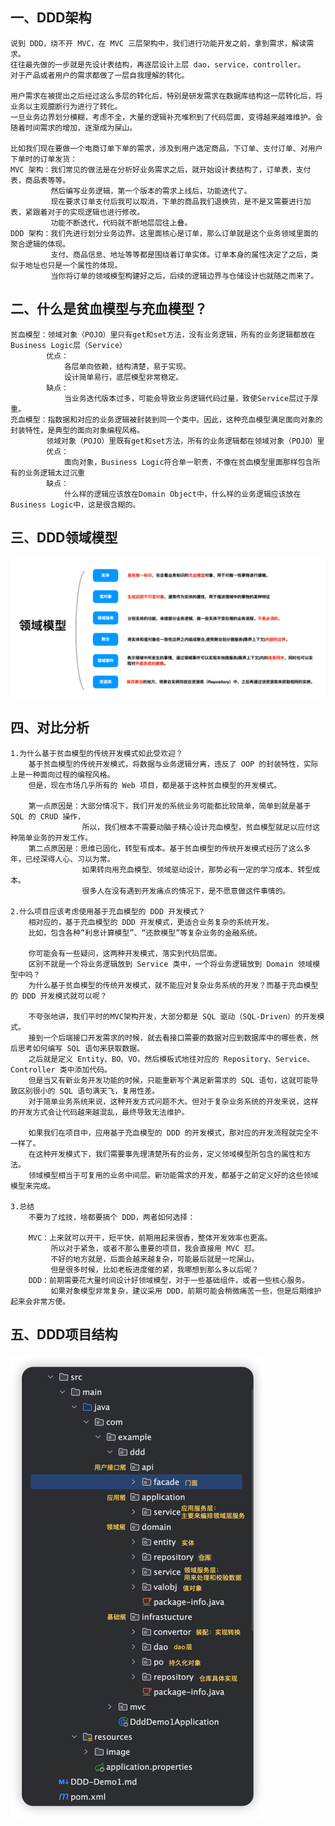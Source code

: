 ## 一、DDD架构

    说到 DDD，绕不开 MVC，在 MVC 三层架构中，我们进行功能开发之前，拿到需求，解读需求。  
    往往最先做的一步就是先设计表结构，再逐层设计上层 dao，service，controller。  
    对于产品或者用户的需求都做了一层自我理解的转化。
    
    用户需求在被提出之后经过这么多层的转化后，特别是研发需求在数据库结构这一层转化后，将业务以主观臆断行为进行了转化。  
    一旦业务边界划分模糊，考虑不全，大量的逻辑补充堆积到了代码层面，变得越来越难维护。会随着时间需求的增加，逐渐成为屎山。

    比如我们现在要做一个电商订单下单的需求，涉及到用户选定商品，下订单、支付订单、对用户下单时的订单发货：  
    MVC 架构：我们常见的做法是在分析好业务需求之后，就开始设计表结构了，订单表，支付表，商品表等等。  
             然后编写业务逻辑，第一个版本的需求上线后，功能迭代了。  
             现在要求订单支付后我可以取消，下单的商品我们退换货，是不是又需要进行加表，紧跟着对于的实现逻辑也进行修改。  
             功能不断迭代，代码就不断地层层往上叠。    
    DDD 架构：我们先进行划分业务边界。这里面核心是订单，那么订单就是这个业务领域里面的聚合逻辑的体现。
             支付、商品信息、地址等等都是围绕着订单实体。订单本身的属性决定了之后，类似于地址也只是一个属性的体现。
             当你将订单的领域模型构建好之后，后续的逻辑边界与仓储设计也就随之而来了。

## 二、什么是贫血模型与充血模型？

    贫血模型：领域对象（POJO）里只有get和set方法，没有业务逻辑，所有的业务逻辑都放在Business Logic层（Service）
            优点：
                各层单向依赖，结构清楚，易于实现。
                设计简单易行，底层模型非常稳定。
            缺点：
                当业务迭代版本过多，可能会导致业务逻辑代码过量，致使Service层过于厚重。
    充血模型：指数据和对应的业务逻辑被封装到同一个类中。因此，这种充血模型满足面向对象的封装特性，是典型的面向对象编程风格。
            领域对象（POJO）里既有get和set方法，所有的业务逻辑都在领域对象（POJO）里
            优点：
                面向对象，Business Logic符合单一职责，不像在贫血模型里面那样包含所有的业务逻辑太过沉重
            缺点：
                什么样的逻辑应该放在Domain Object中，什么样的业务逻辑应该放在Business Logic中，这是很含糊的。

## 三、DDD领域模型

#### ![DDD概览](src/main/resources/image/ddd-model.png)

## 四、对比分析

    1.为什么基于贫血模型的传统开发模式如此受欢迎？
        基于贫血模型的传统开发模式，将数据与业务逻辑分离，违反了 OOP 的封装特性，实际上是一种面向过程的编程风格。
        但是，现在市场几乎所有的 Web 项目，都是基于这种贫血模型的开发模式。
        
        第一点原因是：大部分情况下，我们开发的系统业务可能都比较简单，简单到就是基于 SQL 的 CRUD 操作，
                    所以，我们根本不需要动脑子精心设计充血模型，贫血模型就足以应付这种简单业务的开发工作。
        第二点原因是：思维已固化，转型有成本。基于贫血模型的传统开发模式经历了这么多年，已经深得人心、习以为常。
                    如果转向用充血模型、领域驱动设计，那势必有一定的学习成本、转型成本。
                    很多人在没有遇到开发痛点的情况下，是不愿意做这件事情的。

    2.什么项目应该考虑使用基于充血模型的 DDD 开发模式？
        相对应的，基于充血模型的 DDD 开发模式，更适合业务复杂的系统开发。
        比如，包含各种“利息计算模型”、“还款模型”等复杂业务的金融系统。
        
        你可能会有一些疑问，这两种开发模式，落实到代码层面。
        区别不就是一个将业务逻辑放到 Service 类中，一个将业务逻辑放到 Domain 领域模型中吗？
        为什么基于贫血模型的传统开发模式，就不能应对复杂业务系统的开发？而基于充血模型的 DDD 开发模式就可以呢？
        
        不夸张地讲，我们平时的MVC架构开发，大部分都是 SQL 驱动（SQL-Driven）的开发模式。
        接到一个后端接口开发需求的时候，就去看接口需要的数据对应到数据库中的哪些表，然后思考如何编写 SQL 语句来获取数据。
        之后就是定义 Entity、BO、VO，然后模板式地往对应的 Repository、Service、Controller 类中添加代码。
        但是当又有新业务开发功能的时候，只能重新写个满足新需求的 SQL 语句，这就可能导致区别很小的 SQL 语句满天飞，复用性差。
        对于简单业务系统来说，这种开发方式问题不大。但对于复杂业务系统的开发来说，这样的开发方式会让代码越来越混乱，最终导致无法维护。
        
        如果我们在项目中，应用基于充血模型的 DDD 的开发模式，那对应的开发流程就完全不一样了。
        在这种开发模式下，我们需要事先理清楚所有的业务，定义领域模型所包含的属性和方法。
        领域模型相当于可复用的业务中间层。新功能需求的开发，都基于之前定义好的这些领域模型来完成。

    3.总结
        不要为了炫技，啥都要搞个 DDD，两者如何选择：

        MVC：上来就可以开干，短平快，前期用起来很香，整体开发效率也更高。
             所以对于紧急，或者不那么重要的项目，我会直接用 MVC 怼。
             不好的地方就是，后面会越来越复杂，可能最后就是一坨屎山。
             但是很多时候，比如老板进度催的紧，我哪想到那么多以后呢？
        DDD：前期需要花大量时间设计好领域模型，对于一些基础组件，或者一些核心服务。
             如果对象模型非常复杂，建议采用 DDD，前期可能会稍微痛苦一些，但是后期维护起来会非常方便。

## 五、DDD项目结构

#### ![DDD项目结构](src/main/resources/image/ddd-stucture.png)
